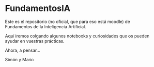 # FundamentosIA
Este es el repositorio (no oficial, que para eso está moodle) de Fundamentos de la Inteligencia Artificial.

Aquí iremos colgando algunos notebooks y curiosidades que os pueden ayudar en vuestras prácticas.

Ahora, a pensar...

Simón y Mario

